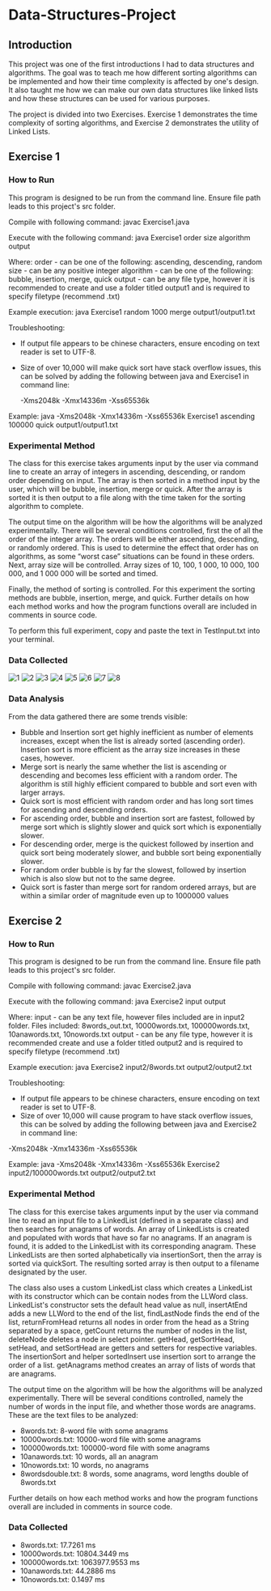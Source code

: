 # Data-Structures-Project

## Introduction

This project was one of the first introductions I had to data structures and algorithms. The goal was to teach me how different sorting algorithms can be implemented and how their time complexity is affected by one's design. It also taught me how we can make our own data structures like linked lists and how these structures can be used for various purposes.

The project is divided into two Exercises. Exercise 1 demonstrates the time complexity of sorting algorithms, and Exercise 2 demonstrates the utility of Linked Lists.

## Exercise 1

### How to Run
This program is designed to be run from the command line. Ensure file path leads to this project's src folder.

Compile with following command:
javac Exercise1.java

Execute with the following command:
java Exercise1 order size algorithm output

Where:
order - can be one of the following: ascending, descending, random
size - can be any positive integer
algorithm - can be one of the following: bubble, insertion, merge, quick
output - can be any file type, however it is recommended to create and use a folder titled output1 and is required to specify filetype (recommend .txt)

Example execution:
java Exercise1 random 1000 merge output1/output1.txt

Troubleshooting:
- If output file appears to be chinese characters, ensure encoding on text reader is set to UTF-8.
- Size of over 10,000 will make quick sort have stack overflow issues, 
  this can be solved by adding the following between java and Exercise1 in command line:

  -Xms2048k -Xmx14336m -Xss65536k

Example:
java -Xms2048k -Xmx14336m -Xss65536k Exercise1 ascending 100000 quick output1/output1.txt

### Experimental Method

The class for this exercise takes arguments input by the user via command line to create an array of integers in ascending, descending, or random order depending on input. The array is then sorted in a method input by the user, which will be bubble, insertion, merge or quick. After the array is sorted it is then output to a file along with the time taken for the sorting algorithm to complete.

The output time on the algorithm will be how the algorithms will be analyzed experimentally. There will be several conditions controlled, first the of all the order of the integer array. The orders will be either ascending, descending, or randomly ordered. This is used to determine the effect that order has on algorithms, as some “worst case” situations can be found in these orders. Next, array size will be controlled. Array sizes of 10, 100, 1 000, 10 000, 100 000, and 1 000 000 will be sorted and timed.

Finally, the method of sorting is controlled. For this experiment the sorting methods are bubble, insertion, merge, and quick.
Further details on how each method works and how the program functions overall are included in comments in source code.

To perform this full experiment, copy and paste the text in TestInput.txt into your terminal.

### Data Collected

![1](screenshots/1.png)
![2](screenshots/2.png)
![3](screenshots/3.png)
![4](screenshots/4.png)
![5](screenshots/5.png)
![6](screenshots/6.png)
![7](screenshots/7.png)
![8](screenshots/8.png)

### Data Analysis

From the data gathered there are some trends visible:

- Bubble and Insertion sort get highly inefficient as number of elements increases, except when the list is already sorted (ascending order). Insertion sort is more efficient as the array size increases in these cases, however.
- Merge sort is nearly the same whether the list is ascending or descending and becomes less efficient with a random order. The algorithm is still highly efficient compared to bubble and sort even with larger arrays.
- Quick sort is most efficient with random order and has long sort times for ascending and descending orders.
- For ascending order, bubble and insertion sort are fastest, followed by merge sort which is slightly slower and quick sort which is exponentially slower.
- For descending order, merge is the quickest followed by insertion and quick sort being moderately slower, and bubble sort being exponentially slower.
- For random order bubble is by far the slowest, followed by insertion which is also slow but not to the same degree.
- Quick sort is faster than merge sort for random ordered arrays, but are within a similar order of magnitude even up to 1000000 values


## Exercise 2

### How to Run

This program is designed to be run from the command line. Ensure file path leads to this project's src folder.

Compile with following command:
javac Exercise2.java

Execute with the following command:
java Exercise2 input output

Where:
input - can be any text file, however files included are in input2 folder. Files included:
	8words_out.txt, 10000words.txt, 100000words.txt, 10anawords.txt, 10nowords.txt
output - can be any file type, however it is recommended create and use a folder titled output2 and is required to specify filetype (recommend .txt)

Example execution:
java Exercise2 input2/8words.txt output2/output2.txt

Troubleshooting:
- If output file appears to be chinese characters, ensure encoding on text reader is set to UTF-8.
- Size of over 10,000 will cause program to have stack overflow issues, this can be solved 
  by adding the following between java and Exercise2 in command line:

-Xms2048k -Xmx14336m -Xss65536k

Example:
java -Xms2048k -Xmx14336m -Xss65536k Exercise2 input2/100000words.txt output2/output2.txt

### Experimental Method

The class for this exercise takes arguments input by the user via command line to read an input file to a LinkedList (defined in a separate class) and then searches for anagrams of words. An array of LinkedLists is created and populated with words that have so far no anagrams. If an anagram is found, it is added to the LinkedList with its corresponding anagram. These LinkedLists are then sorted alphabetically via insertionSort, then the array is sorted via quickSort. The resulting sorted array is then output to a filename designated by the user.

The class also uses a custom LinkedList class which creates a LinkedList with its constructor which can be contain nodes from the LLWord class. LinkedList's constructor sets the default head value as null, insertAtEnd adds a new LLWord to the end of the list, findLastNode finds the end of the list, returnFromHead returns all nodes in order from the head as a String separated by a space, getCount returns the number of nodes in the list, deleteNode deletes a node in select pointer. getHead, getSortHead, setHead, and setSortHead are getters and setters for respective variables. The insertionSort and helper sortedInsert use insertion sort to arrange the order of a list. getAnagrams method creates an array of lists of words that are anagrams.

The output time on the algorithm will be how the algorithms will be analyzed experimentally. There will be several conditions controlled, namely the number of words in the input file, and whether those words are anagrams. These are the text files to be analyzed:
- 8words.txt: 8-word file with some anagrams
- 10000words.txt: 10000-word file with some anagrams
- 100000words.txt: 100000-word file with some anagrams
- 10anawords.txt: 10 words, all an anagram
- 10nowords.txt: 10 words, no anagrams
- 8wordsdouble.txt: 8 words, some anagrams, word lengths double of 8words.txt

Further details on how each method works and how the program functions overall are included in comments in source code.

### Data Collected

- 8words.txt: 17.7261 ms
- 10000words.txt: 10804.3449 ms
- 100000words.txt: 1063977.9553 ms
- 10anawords.txt: 44.2886 ms
- 10nowords.txt: 0.1497 ms
